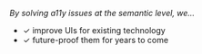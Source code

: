 *By solving a11y issues at the
semantic level, we&hellip;*

- <span aria-hidden="true">✓ </span>improve UIs for existing technology
- <span aria-hidden="true">✓ </span>future-proof them for years to come

